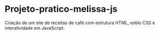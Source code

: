 # Projeto-pratico-melissa-js
Criação de um site de receitas de café com estrutura HTML, estilo CSS e interatividade em JavaScript.
